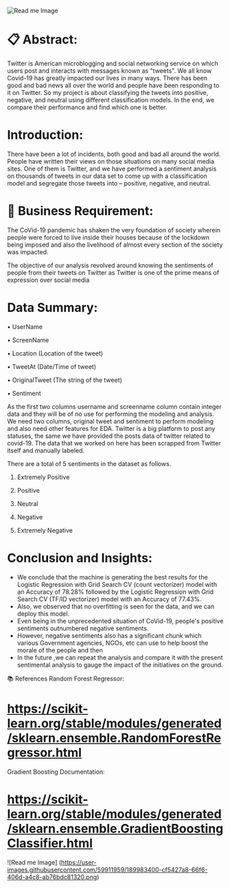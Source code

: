 ![Read me Image](https://user-images.githubusercontent.com/59911959/189983631-8b1a97c9-07e9-4a2f-8297-db2c5da3bd6c.png)


# 📋 Abstract:
Twitter is American microblogging and social networking service on which users post and interacts with messages known as "tweets". We all know Covid-19 has greatly impacted our lives in many ways. There has been good and bad news all over the world and people have been responding to it on Twitter. So my project is about classifying the tweets into positive, negative, and neutral using different classification models. In the end, we compare their performance and find which one is better.

# Introduction:
There have been a lot of incidents, both good and bad all around the world. People have written their views on those situations on many social media sites. One of them is Twitter, and we have performed a sentiment analysis on thousands of tweets in our data set to come up with a classification model and segregate those tweets into – positive, negative, and neutral.

# 🎯 Business Requirement:
The CoVid-19 pandemic has shaken the very foundation of society wherein people were forced to live inside their houses because of the lockdown being imposed and also the livelihood of almost every section of the society was impacted.

The objective of our analysis revolved around knowing the sentiments of people from their tweets on Twitter as Twitter is one of the prime means of expression over social media

# Data Summary:
• UserName
 
• ScreenName

• Location (Location of the tweet)

• TweetAt (Date/Time of tweet)

• OriginalTweet (The string of the tweet)
 
• Sentiment

As the first two columns username and screenname column contain integer data and they will be of no use for performing the modeling and analysis. We need two columns, original tweet and sentiment to perform modeling and also need other features for EDA.
Twitter is a big platform to post any statuses, the same we have provided the posts data of twitter related to covid-19.
The data that we worked on here has been scrapped from Twitter itself and manually labeled.

There are a total of 5 sentiments in the dataset as follows.

1.	Extremely Positive

2.	Positive

3.	Neutral

4.	Negative

5.	Extremely Negative


# Conclusion and Insights:
* We conclude that the machine is generating the best results for the Logistic Regression with Grid Search CV (count vectorizer) model with an Accuracy of 78.28% followed by the Logistic Regression with Grid Search CV (TF/ID vectorizer) model with an Accuracy of 77.43%.
* Also, we observed that no overfitting is seen for the data, and we can deploy this model.
* Even being in the unprecedented situation of CoVid-19, people's positive sentiments outnumbered negative sentiments.
* However, negative sentiments also has a significant chunk which various Government agencies, NGOs, etc can use to help boost the morale of the people and then
* In the future ,we can repeat the analysis and compare it with the present sentimental analysis to gauge the impact of the initiatives on the ground.

📚 References
Random Forest Regressor: 
# https://scikit-learn.org/stable/modules/generated/sklearn.ensemble.RandomForestRegressor.html

Gradient Boosting Documentation: 
# https://scikit-learn.org/stable/modules/generated/sklearn.ensemble.GradientBoostingClassifier.html

![Read me Image]
(https://user-images.githubusercontent.com/59911959/189983400-cf5427a8-66f6-406d-a4c8-ab76bdc81320.png)
